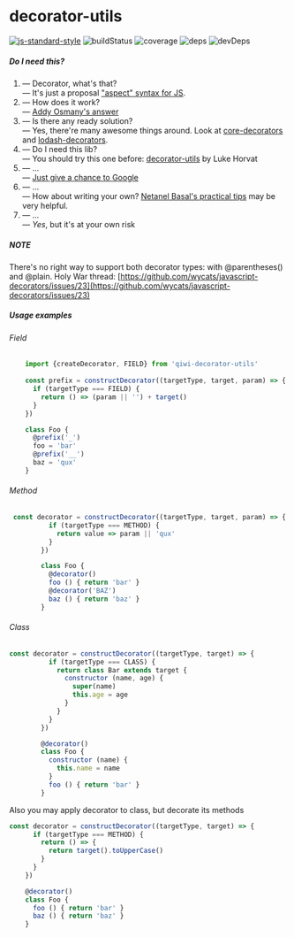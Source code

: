 # decorator-utils
[![js-standard-style](https://img.shields.io/badge/code%20style-standard-brightgreen.svg)](http://standardjs.com)
![buildStatus](https://travis-ci.org/qiwi/decorator-utils.svg?branch=master)
![coverage](https://coveralls.io/repos/qiwi/decorator-utils/badge.svg)
![deps](https://david-dm.org/qiwi/decorator-utils.svg)
![devDeps](https://david-dm.org/qiwi/decorator-utils/dev-status.svg)

##### Do I need this?
1. — Decorator, what's that?  
   — It's just a proposal ["aspect" syntax for JS](https://github.com/tc39/proposal-decorators).
2. — How does it work?  
   — [Addy Osmany's answer](https://medium.com/google-developers/exploring-es7-decorators-76ecb65fb841)
3. — Is there any ready solution?  
   — Yes, there're many awesome things around. Look at [core-decorators](https://www.npmjs.com/package/core-decorators) and [lodash-decorators](https://www.npmjs.com/package/lodash-decorators). 
4. — Do I need this lib?  
   — You should try this one before: [decorator-utils](https://www.npmjs.com/package/decorator-utils) by Luke Horvat
5. — ...  
   — [Just give a chance to Google](https://google.com/search?q=js+decorator+utils)
6. — ...   
   — How about writing your own? [Netanel Basal's practical tips](https://netbasal.com/create-and-test-decorators-in-javascript-85e8d5cf879c) may be very helpful.
6. — ...  
   — *Yes*, but it's at your own risk

##### NOTE
There's no right way to support both decorator types: with @parentheses() and @plain.
Holy War thread: [https://github.com/wycats/javascript-decorators/issues/23](https://github.com/wycats/javascript-decorators/issues/23)

##### Usage examples
###### Field
```javascript
    import {createDecorator, FIELD} from 'qiwi-decorator-utils'
    
    const prefix = constructDecorator((targetType, target, param) => {
      if (targetType === FIELD) {
        return () => (param || '') + target()
      }
    })

    class Foo {
      @prefix('_')
      foo = 'bar'
      @prefix('__')
      baz = 'qux'
    }
```

###### Method
```javascript
 const decorator = constructDecorator((targetType, target, param) => {
          if (targetType === METHOD) {
            return value => param || 'qux'
          }
        })

        class Foo {
          @decorator()
          foo () { return 'bar' }
          @decorator('BAZ')
          baz () { return 'baz' }
        }
```

###### Class
```javascript
const decorator = constructDecorator((targetType, target) => {
          if (targetType === CLASS) {
            return class Bar extends target {
              constructor (name, age) {
                super(name)
                this.age = age
              }
            }
          }
        })

        @decorator()
        class Foo {
          constructor (name) {
            this.name = name
          }
          foo () { return 'bar' }
        }
```

Also you may apply decorator to class, but decorate its methods

```javascript
const decorator = constructDecorator((targetType, target) => {
      if (targetType === METHOD) {
        return () => {
          return target().toUpperCase()
        }
      }
    })

    @decorator()
    class Foo {
      foo () { return 'bar' }
      baz () { return 'baz' }
    }
```
